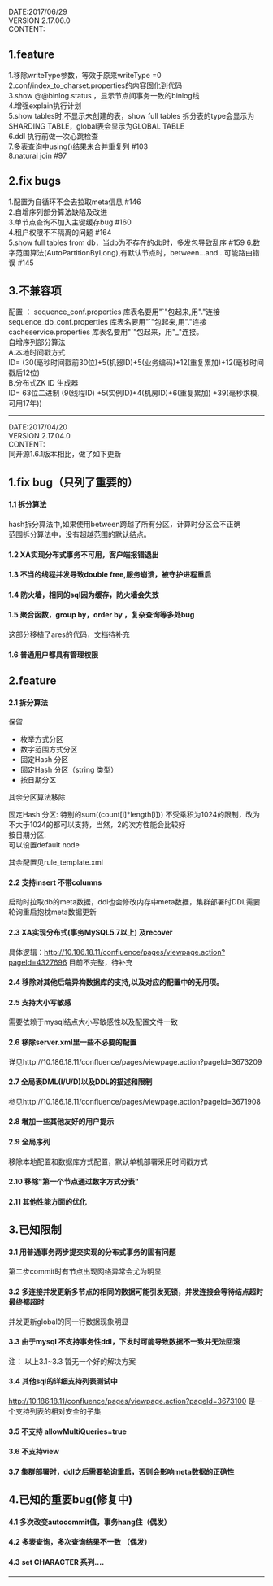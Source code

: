DATE:2017/06/29  
VERSION 2.17.06.0  
CONTENT:  
## 1.feature
1.移除writeType参数，等效于原来writeType =0  
2.conf/index_to_charset.properties的内容固化到代码   
3.show @@binlog.status  ，显示节点间事务一致的binlog线   
4.增强explain执行计划  
5.show tables时,不显示未创建的表，show full tables 拆分表的type会显示为SHARDING TABLE，global表会显示为GLOBAL TABLE  
6.ddl 执行前做一次心跳检查  
7.多表查询中using()结果未合并重复列 #103  
8.natural join #97  
## 2.fix bugs  
1.配置为自循环不会去拉取meta信息 #146  
2.自增序列部分算法缺陷及改进  
3.单节点查询不加入主键缓存bug #160   
4.租户权限不不隔离的问题 #164  
5.show full tables from db，当db为不存在的db时，多发包导致乱序  #159
6.数字范围算法(AutoPartitionByLong),有默认节点时，between...and...可能路由错误 #145
## 3.不兼容项
配置 ：
sequence_conf.properties 库表名要用"\`"包起来,用"."连接  
sequence_db_conf.properties  库表名要用"\`"包起来,用"."连接  
cacheservice.properties 库表名要用"\`"包起来，用"_"连接。  
自增序列部分算法  
A.本地时间戳方式  
ID= (30(毫秒时间戳前30位)+5(机器ID)+5(业务编码)+12(重复累加)+12(毫秒时间戳后12位)  
B.分布式ZK ID 生成器     
ID= 63位二进制 (9(线程ID) +5(实例ID)+4(机房ID)+6(重复累加) +39(毫秒求模,可用17年))  

------  

DATE:2017/04/20  
VERSION 2.17.04.0  
CONTENT:  
同开源1.6.1版本相比，做了如下更新  
## 1.fix bug（只列了重要的）  
#### 1.1 拆分算法  
hash拆分算法中,如果使用between跨越了所有分区，计算时分区会不正确  
范围拆分算法中，没有超越范围的默认结点。  
#### 1.2 XA实现分布式事务不可用，客户端报错退出  
#### 1.3 不当的线程并发导致double free,服务崩溃，被守护进程重启   
#### 1.4 防火墙，相同的sql因为缓存，防火墙会失效  
#### 1.5 聚合函数，group by，order by ，复杂查询等多处bug
这部分移植了ares的代码，文档待补充     
#### 1.6 普通用户都具有管理权限 

## 2.feature  
#### 2.1 拆分算法

保留     
- 枚举方式分区  
- 数字范围方式分区  
- 固定Hash 分区  
- 固定Hash 分区（string 类型）
- 按日期分区

其余分区算法移除  

固定Hash 分区:
特别的sum((count[i]*length[i])) 不受乘积为1024的限制，改为不大于1024的都可以支持，当然，2的次方性能会比较好  
按日期分区:  
可以设置default node  

其余配置见rule_template.xml  

#### 2.2 支持insert 不带columns
启动时拉取db的meta数据，ddl也会修改内存中meta数据，集群部署时DDL需要轮询重启抱枕meta数据更新    

#### 2.3 XA实现分布式(事务MySQL5.7以上) 及recover
具体逻辑：http://10.186.18.11/confluence/pages/viewpage.action?pageId=4327696
目前不完整，待补充     

#### 2.4 移除对其他后端异构数据库的支持,以及对应的配置中的无用项。  
#### 2.5 支持大小写敏感  
需要依赖于mysql结点大小写敏感性以及配置文件一致  
#### 2.6 移除server.xml里一些不必要的配置  
详见http://10.186.18.11/confluence/pages/viewpage.action?pageId=3673209      

#### 2.7 全局表DML(I/U/D)以及DDL的描述和限制  
参见http://10.186.18.11/confluence/pages/viewpage.action?pageId=3671908   
#### 2.8 增加一些其他友好的用户提示  
#### 2.9 全局序列   
移除本地配置和数据库方式配置，默认单机部署采用时间戳方式  
#### 2.10 移除"第一个节点通过数字方式分表"
#### 2.11 其他性能方面的优化   


## 3.已知限制  
#### 3.1 用普通事务两步提交实现的分布式事务的固有问题
第二步commit时有节点出现网络异常会尤为明显    
#### 3.2 多连接并发更新多节点的相同的数据可能引发死锁，并发连接会等待结点超时最终都超时       
并发更新global的同一行数据现象明显  
#### 3.3 由于mysql 不支持事务性ddl，下发时可能导致数据不一致并无法回滚  
  
注： 以上3.1~3.3 暂无一个好的解决方案  
#### 3.4 其他sql的详细支持列表测试中
http://10.186.18.11/confluence/pages/viewpage.action?pageId=3673100
是一个支持列表的相对安全的子集  
#### 3.5 不支持 allowMultiQueries=true  
#### 3.6 不支持view   
#### 3.7 集群部署时，ddl之后需要轮询重启，否则会影响meta数据的正确性  
  
## 4.已知的重要bug(修复中)  
#### 4.1 多次改变autocommit值，事务hang住（偶发） 
#### 4.2 多表查询，多次查询结果不一致 （偶发）  
#### 4.3 set CHARACTER 系列....  

------

 